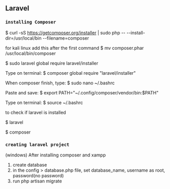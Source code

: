 ## Laravel
### `installing Composer`
$ curl -sS https://getcomposer.org/installer | sudo php -- --install-dir=/usr/local/bin --filename=composer

for kali linux  add this after the first command
$ mv composer.phar /usr/local/bin/composer

$ sudo laravel global require laravel/installer

Type on terminal:
 $ composer global require "laravel/installer"
 
When composer finish, type:
$ sudo nano ~/.bashrc

Paste and save:
$ export PATH="~/.config/composer/vendor/bin:$PATH"

Type on terminal:
$ source ~/.bashrc


to check if laravel is installed

$ laravel

$ composer



### `creating laravel project`
(windows)
After installing composer and xampp
1. create database
2. in the config > database.php file, set database_name, username as root, password(no password)
3. run php artisan migrate




